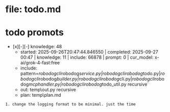 # file: todo.md


# todo  promots
- [x][-][-] knowledge: 48
  - started: 2025-09-26T20:47:44.846550 | completed: 2025-09-27 00:47 | knowledge: 11 | include: 66878 | prompt: 0 | cur_model: x-ai/grok-4-fast:free
  - include: pattern=*robodogcli*robodog*service.py|*robodogcli*robodog*todo.py|*robodogcli*robodog*builder.py|*robodogcli*robodog*cli.py|*robodogcli*robodog*mcphandler.py|*robodogcli*robodog*todo_util.py    recursive`
  - out: temp\out.py recursive
  - plan: temp\plan.md
```knowledge
1. change the logging format to be minimal. just the time 
```